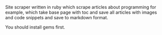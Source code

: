 Site scraper written in ruby which scrape articles about programming for example, which take base page with toc and save all articles with images and code snippets and save to markdown format.

You should install gems first.